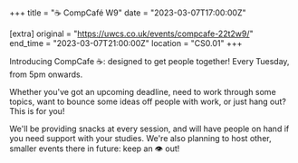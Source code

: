 +++
title = "☕ CompCafé W9"
date = "2023-03-07T17:00:00Z"

[extra]
original = "https://uwcs.co.uk/events/compcafe-22t2w9/"    
end_time = "2023-03-07T21:00:00Z"
location = "CS0.01"
+++

Introducing CompCafe ☕: designed to get people together! Every Tuesday, from 5pm onwards.

Whether you've got an upcoming deadline, need to work through some topics, want to bounce some ideas off people with work, or just hang out? This is for you!

We'll be providing snacks at every session, and will have people on hand if you need support with your studies. We're also planning to host other, smaller events there in future: keep an 👁️ out!
